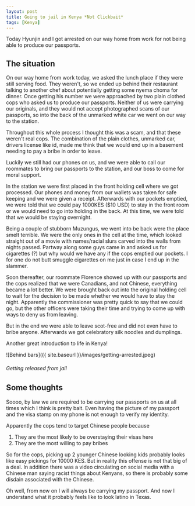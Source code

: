 ```yaml
---
layout: post
title: Going to jail in Kenya *Not Clickbait*
tags: [Kenya]
---
```


Today Hyunjin and I got arrested on our way home from work for not being able to
produce our passports.

## The situation

On our way home from work today, we asked the lunch place if they were still
serving food. They weren't, so we ended up behind their restaurant talking to
another chef about potentially getting some nyema choma for dinner. Once getting
his number we were approached by two plain clothed cops who asked us to produce
our passports.  Neither of us were carrying our originals, and they would not
accept photographed scans of our passports, so into the back of the unmarked
white car we went on our way to the station.

Throughout this whole process I thought this was a scam, and that these weren't
real cops. The combination of the plain clothes, unmarked car, drivers license
like id, made me think that we would end up in a basement needing to pay a bribe
in order to leave.

Luckily we still had our phones on us, and we were able to call our roommates to
bring our passports to the station, and our boss to come for moral support.

In the station we were first placed in the front holding cell where we got
processed. Our phones and money from our wallets was taken for safe keeping and
we were given a receipt. Afterwards with our pockets emptied, we were told that
we could pay 1000KES ($10 USD) to stay in the front room or we would need to go
into holding in the back. At this time, we were told that we would be staying
overnight.

Being a couple of stubborn Muzungus, we went into be back were the place smelt
terrible. We were the only ones in the cell at the time, which looked straight
out of a movie with names/racial slurs carved into the walls from nights passed.
Partway along some guys came in and asked us for cigarettes (?) but why would we
have any if the cops emptied our pockets. I for one do not butt smuggle
cigarettes on me just in case I end up in the slammer.

Soon thereafter,  our roommate Florence showed up with our passports and the
cops realized that we were Canadians, and not Chinese, everything became a lot
better. We were brought back out into the original holding cell to wait for the
decision to be made whether we would have to stay the night.  Apparently the
commissioner was pretty quick to say that we could go, but the other officers
were taking their time and trying to come up with ways to deny us from leaving.

But in the end we were able to leave scot-free and did not even have to bribe
anyone. Afterwards we got celebratory silk noodles and dumplings.

Another great introduction to life in Kenya!

![Behind bars]({{ site.baseurl }}/images/getting-arrested.jpeg)
###### Getting released from jail

## Some thoughts

Soooo, by law  we are required to be carrying our passports on us at all times
which I think is pretty bait. Even having the picture of my passport and the
visa stamp on my phone is not enough to verify my identity.

Apparently the cops tend to target Chinese people because

1. They are the most likely to be overstaying their visas here
2. They are the most willing to pay bribes

So for the cops, picking up 2 younger Chinese looking kids probably looks like
easy pickings for 10000 KES. But in reality this offense is not that big of a
deal. In addition there was a video circulating on social media with a Chinese
man saying racist things about Kenyans, so there is probably some disdain
associated with the Chinese.

Oh well, from now on I will always be carrying my passport. And now I understand
what it probably feels like to look latino in Texas.
